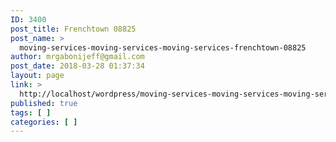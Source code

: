 ```yaml
---
ID: 3400
post_title: Frenchtown 08825
post_name: >
  moving-services-moving-services-moving-services-frenchtown-08825
author: mrgabonijeff@gmail.com
post_date: 2018-03-28 01:37:34
layout: page
link: >
  http://localhost/wordpress/moving-services-moving-services-moving-services-frenchtown-08825/
published: true
tags: [ ]
categories: [ ]
---
```

